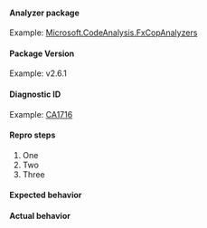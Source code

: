 #### Analyzer package

Example: [Microsoft.CodeAnalysis.FxCopAnalyzers](https://www.nuget.org/packages/Microsoft.CodeAnalysis.FxCopAnalyzers)

#### Package Version

Example: v2.6.1

#### Diagnostic ID

Example: [CA1716](https://docs.microsoft.com/en-us/visualstudio/code-quality/ca1716-identifiers-should-not-match-keywords)

#### Repro steps

1. One
1. Two
1. Three

#### Expected behavior

#### Actual behavior
